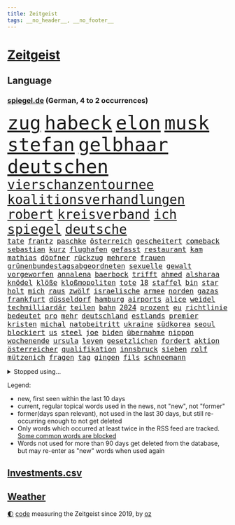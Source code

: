 ```yaml
---
title: Zeitgeist
tags: __no_header__, __no_footer__
---
```


# [Zeitgeist](https://oliz.io/zeitgeist/)

## Language

<h3><a href="https://www.spiegel.de" target="_blank">spiegel.de</a> (German, 4 to 2 occurrences)</h3>
<p style="font-family:monospace">
<span style="font-size:32pt"><a href="news_links.html#zug" class="current">zug</a></span>
<span style="font-size:32pt"><a href="news_links.html#habeck" class="current">habeck</a></span>
<span style="font-size:32pt"><a href="news_links.html#elon" class="current">elon</a></span>
<span style="font-size:32pt"><a href="news_links.html#musk" class="current">musk</a></span>
<span style="font-size:32pt"><a href="news_links.html#stefan" class="current">stefan</a></span>
<span style="font-size:32pt"><a href="news_links.html#gelbhaar" class="current">gelbhaar</a></span>
<span style="font-size:32pt"><a href="news_links.html#deutschen" class="current">deutschen</a></span>
<br>
<span style="font-size:22pt"><a href="news_links.html#vierschanzentournee" class="new">vierschanzentournee</a></span>
<span style="font-size:22pt"><a href="news_links.html#koalitionsverhandlungen" class="current">koalitionsverhandlungen</a></span>
<span style="font-size:22pt"><a href="news_links.html#robert" class="current">robert</a></span>
<span style="font-size:22pt"><a href="news_links.html#kreisverband" class="new">kreisverband</a></span>
<span style="font-size:22pt"><a href="news_links.html#ich" class="current">ich</a></span>
<span style="font-size:22pt"><a href="news_links.html#spiegel" class="current">spiegel</a></span>
<span style="font-size:22pt"><a href="news_links.html#deutsche" class="current">deutsche</a></span>
<br>
<span style="font-size:12pt"><a href="news_links.html#tate" class="new">tate</a></span>
<span style="font-size:12pt"><a href="news_links.html#frantz" class="new">frantz</a></span>
<span style="font-size:12pt"><a href="news_links.html#paschke" class="current">paschke</a></span>
<span style="font-size:12pt"><a href="news_links.html#österreich" class="current">österreich</a></span>
<span style="font-size:12pt"><a href="news_links.html#gescheitert" class="current">gescheitert</a></span>
<span style="font-size:12pt"><a href="news_links.html#comeback" class="current">comeback</a></span>
<span style="font-size:12pt"><a href="news_links.html#sebastian" class="current">sebastian</a></span>
<span style="font-size:12pt"><a href="news_links.html#kurz" class="current">kurz</a></span>
<span style="font-size:12pt"><a href="news_links.html#flughafen" class="current">flughafen</a></span>
<span style="font-size:12pt"><a href="news_links.html#gefasst" class="current">gefasst</a></span>
<span style="font-size:12pt"><a href="news_links.html#restaurant" class="current">restaurant</a></span>
<span style="font-size:12pt"><a href="news_links.html#kam" class="current">kam</a></span>
<span style="font-size:12pt"><a href="news_links.html#mathias" class="current">mathias</a></span>
<span style="font-size:12pt"><a href="news_links.html#döpfner" class="new">döpfner</a></span>
<span style="font-size:12pt"><a href="news_links.html#rückzug" class="current">rückzug</a></span>
<span style="font-size:12pt"><a href="news_links.html#mehrere" class="current">mehrere</a></span>
<span style="font-size:12pt"><a href="news_links.html#frauen" class="current">frauen</a></span>
<span style="font-size:12pt"><a href="news_links.html#grünenbundestagsabgeordneten" class="current">grünenbundestagsabgeordneten</a></span>
<span style="font-size:12pt"><a href="news_links.html#sexuelle" class="current">sexuelle</a></span>
<span style="font-size:12pt"><a href="news_links.html#gewalt" class="current">gewalt</a></span>
<span style="font-size:12pt"><a href="news_links.html#vorgeworfen" class="current">vorgeworfen</a></span>
<span style="font-size:12pt"><a href="news_links.html#annalena" class="current">annalena</a></span>
<span style="font-size:12pt"><a href="news_links.html#baerbock" class="current">baerbock</a></span>
<span style="font-size:12pt"><a href="news_links.html#trifft" class="current">trifft</a></span>
<span style="font-size:12pt"><a href="news_links.html#ahmed" class="current">ahmed</a></span>
<span style="font-size:12pt"><a href="news_links.html#alsharaa" class="current">alsharaa</a></span>
<span style="font-size:12pt"><a href="news_links.html#knödel" class="new">knödel</a></span>
<span style="font-size:12pt"><a href="news_links.html#klöße" class="new">klöße</a></span>
<span style="font-size:12pt"><a href="news_links.html#kloßmopoliten" class="new">kloßmopoliten</a></span>
<span style="font-size:12pt"><a href="news_links.html#tote" class="current">tote</a></span>
<span style="font-size:12pt"><a href="news_links.html#18" class="current">18</a></span>
<span style="font-size:12pt"><a href="news_links.html#staffel" class="current">staffel</a></span>
<span style="font-size:12pt"><a href="news_links.html#bin" class="current">bin</a></span>
<span style="font-size:12pt"><a href="news_links.html#star" class="current">star</a></span>
<span style="font-size:12pt"><a href="news_links.html#holt" class="current">holt</a></span>
<span style="font-size:12pt"><a href="news_links.html#mich" class="current">mich</a></span>
<span style="font-size:12pt"><a href="news_links.html#raus" class="current">raus</a></span>
<span style="font-size:12pt"><a href="news_links.html#zwölf" class="current">zwölf</a></span>
<span style="font-size:12pt"><a href="news_links.html#israelische" class="current">israelische</a></span>
<span style="font-size:12pt"><a href="news_links.html#armee" class="current">armee</a></span>
<span style="font-size:12pt"><a href="news_links.html#norden" class="current">norden</a></span>
<span style="font-size:12pt"><a href="news_links.html#gazas" class="current">gazas</a></span>
<span style="font-size:12pt"><a href="news_links.html#frankfurt" class="current">frankfurt</a></span>
<span style="font-size:12pt"><a href="news_links.html#düsseldorf" class="current">düsseldorf</a></span>
<span style="font-size:12pt"><a href="news_links.html#hamburg" class="current">hamburg</a></span>
<span style="font-size:12pt"><a href="news_links.html#airports" class="new">airports</a></span>
<span style="font-size:12pt"><a href="news_links.html#alice" class="current">alice</a></span>
<span style="font-size:12pt"><a href="news_links.html#weidel" class="current">weidel</a></span>
<span style="font-size:12pt"><a href="news_links.html#techmilliardär" class="current">techmilliardär</a></span>
<span style="font-size:12pt"><a href="news_links.html#teilen" class="current">teilen</a></span>
<span style="font-size:12pt"><a href="news_links.html#bahn" class="current">bahn</a></span>
<span style="font-size:12pt"><a href="news_links.html#2024" class="current">2024</a></span>
<span style="font-size:12pt"><a href="news_links.html#prozent" class="current">prozent</a></span>
<span style="font-size:12pt"><a href="news_links.html#eu" class="current">eu</a></span>
<span style="font-size:12pt"><a href="news_links.html#richtlinie" class="new">richtlinie</a></span>
<span style="font-size:12pt"><a href="news_links.html#bedeutet" class="current">bedeutet</a></span>
<span style="font-size:12pt"><a href="news_links.html#pro" class="current">pro</a></span>
<span style="font-size:12pt"><a href="news_links.html#mehr" class="current">mehr</a></span>
<span style="font-size:12pt"><a href="news_links.html#deutschland" class="current">deutschland</a></span>
<span style="font-size:12pt"><a href="news_links.html#estlands" class="new">estlands</a></span>
<span style="font-size:12pt"><a href="news_links.html#premier" class="current">premier</a></span>
<span style="font-size:12pt"><a href="news_links.html#kristen" class="new">kristen</a></span>
<span style="font-size:12pt"><a href="news_links.html#michal" class="new">michal</a></span>
<span style="font-size:12pt"><a href="news_links.html#natobeitritt" class="current">natobeitritt</a></span>
<span style="font-size:12pt"><a href="news_links.html#ukraine" class="current">ukraine</a></span>
<span style="font-size:12pt"><a href="news_links.html#südkorea" class="current">südkorea</a></span>
<span style="font-size:12pt"><a href="news_links.html#seoul" class="current">seoul</a></span>
<span style="font-size:12pt"><a href="news_links.html#blockiert" class="current">blockiert</a></span>
<span style="font-size:12pt"><a href="news_links.html#us" class="current">us</a></span>
<span style="font-size:12pt"><a href="news_links.html#steel" class="current">steel</a></span>
<span style="font-size:12pt"><a href="news_links.html#joe" class="current">joe</a></span>
<span style="font-size:12pt"><a href="news_links.html#biden" class="current">biden</a></span>
<span style="font-size:12pt"><a href="news_links.html#übernahme" class="current">übernahme</a></span>
<span style="font-size:12pt"><a href="news_links.html#nippon" class="new">nippon</a></span>
<span style="font-size:12pt"><a href="news_links.html#wochenende" class="current">wochenende</a></span>
<span style="font-size:12pt"><a href="news_links.html#ursula" class="current">ursula</a></span>
<span style="font-size:12pt"><a href="news_links.html#leyen" class="current">leyen</a></span>
<span style="font-size:12pt"><a href="news_links.html#gesetzlichen" class="current">gesetzlichen</a></span>
<span style="font-size:12pt"><a href="news_links.html#fordert" class="current">fordert</a></span>
<span style="font-size:12pt"><a href="news_links.html#aktion" class="current">aktion</a></span>
<span style="font-size:12pt"><a href="news_links.html#österreicher" class="current">österreicher</a></span>
<span style="font-size:12pt"><a href="news_links.html#qualifikation" class="current">qualifikation</a></span>
<span style="font-size:12pt"><a href="news_links.html#innsbruck" class="new">innsbruck</a></span>
<span style="font-size:12pt"><a href="news_links.html#sieben" class="current">sieben</a></span>
<span style="font-size:12pt"><a href="news_links.html#rolf" class="current">rolf</a></span>
<span style="font-size:12pt"><a href="news_links.html#mützenich" class="current">mützenich</a></span>
<span style="font-size:12pt"><a href="news_links.html#fragen" class="current">fragen</a></span>
<span style="font-size:12pt"><a href="news_links.html#tag" class="current">tag</a></span>
<span style="font-size:12pt"><a href="news_links.html#gingen" class="current">gingen</a></span>
<span style="font-size:12pt"><a href="news_links.html#fils" class="new">fils</a></span>
<span style="font-size:12pt"><a href="news_links.html#schneemann" class="new">schneemann</a></span>
</p>
<details>
<summary>Stopped using...</summary>
<p class="former" style="font-size:12pt">
aufgefordert(1534) bereich(1534) elfmeter(1534) rassismus(1534) regel(1534) rheinlandpfalz(1534) umfeld(1534) aufgerufen(1533) beschäftigten(1533) finanzminister(1533) jens(1533) eskalation(1532) normal(1532) registriert(1532) untersagt(1532) wünschen(1532) denken(1531) draußen(1531) kritisierte(1531) berg(1530) dokumente(1530) gereist(1530) joachim(1530) parteichef(1530) riss(1530) vorhaben(1530) vorher(1530) vorschlag(1530) vorzeitig(1530) bayerischen(1529) einstieg(1529) entwarnung(1529) jagd(1529) konfrontiert(1529) madrid(1529) nationen(1529) aufmerksamkeit(1528) cristiano(1528) erzielt(1528) myanmar(1528) profitiert(1528) verfassungsschutz(1528) vertrag(1528) zweier(1528) krank(1527) schließen(1527) wunsch(1527) arbeitgeber(1526) beschreibt(1526) christine(1526) frankfurter(1526) zahlreichen(1526) abstimmen(1525) behörde(1525) betrug(1525) landesregierung(1525) langer(1525) wirkung(1525) demonstrationen(1524) drastisch(1524) engagement(1524) illegalen(1524) längere(1524) militärs(1524) nummer(1524) punkt(1524) verurteilte(1524) übt(1524) belgien(1523) entlässt(1523) klären(1523) philipp(1523) schildert(1523) 33(1522) 400(1522) nahverkehr(1522) sinn(1522) verteidigungsministerium(1522) absage(1521) angekommen(1521) entdecken(1521) härter(1521) restaurants(1521) still(1521) geklärt(1520) historischen(1520) südafrika(1520) wären(1520) vorstoß(1519) bezahlt(1518) falschen(1518) null(1518) vorsprung(1518) frachter(1517) verteidigen(1517) berät(1515) nord(1515) bundestrainer(1514) klimapolitik(1514) nah(1514) produzieren(1514) wachstum(1513) affäre(1512) erfolgreichsten(1512) offiziellen(1512) konsum(1511) streitet(1511) pfund(1510) beziehung(1509) touristen(1509) müsste(1507) händler(1506) sichert(1505) führenden(1503) real(1503) leider(1502) abstieg(1501) auseinandersetzung(1501) fortsetzung(1501) museum(1498) beweise(1496) erstochen(1495) gewarnt(1492) koalitionspartner(1486) herausforderungen(1485) erhöhen(1484) erhöhung(1484) karlsruhe(1477) ungewöhnlichen(1472) niederländer(1421) anna(1416) politikern(1358) mitverantwortlich(1347) ausbildung(1285) ministerin(1271) zerstörte(1265) bundesanwaltschaft(1253) polnischen(1229) gestern(1216) spiegelkorrespondent(1178) eingeführt(1166) ruhestand(1161) spezielle(1155) lädt(1147) ostdeutschland(1137) auge(1118) brennt(1095) spaltung(1060) ergeben(1049) verbessern(1049) unwetter(1038) ordnet(1036) gebiete(1016) lücken(1014) fünften(1005) besetzten(994) anschuldigungen(966) verärgert(953) kai(935) verzweiflung(935) youtube(916) fahrgäste(909) grün(903) dramatische(898) erdbeben(886) toilette(881) offizielle(861) psychischen(860) medizin(859) einladung(857) lebenslange(854) schickte(845) antarktis(842) verfassungsgericht(832) erzielte(829) kriminalität(827) fortschritt(821) beobachter(815) zweifeln(794) knappe(791) desinformation(787) eric(777) äußerung(767) lauter(747) anscheinend(741) check(735) hauses(735) hinnehmen(732) traut(730) ähnliche(729) regenfälle(718) aggressiv(715) rüstet(711) wand(695) bewahren(692) filmen(678) karin(670) wahlsieger(667) rostock(659) vereinten(655) eingeräumt(653) zogen(653) legalisierung(649) ankommen(648) z(647) wagenknechts(644) laune(641) sommerspielen(632) existenz(629) fußballverband(611) festival(603) eingeschlagen(596) grundlage(594) höchststand(593) parteitag(591) erregt(583) psychische(577) terrorismus(577) naturschutz(568) cool(559) mysteriöse(556) brasiliens(550) marschflugkörper(546) rechtsruck(541) preiserhöhung(536) überlegen(535) entscheidende(524) schmidt(524) saßen(523) vormittag(522) atlanta(519) hunde(518) klassische(513) julia(512) forschern(511) seele(511) strenger(510) winfried(509) mancher(508) erstaunlich(507) psyche(500) ergebnissen(498) ausnahmezustand(492) erschweren(492) unerwartet(492) boykott(489) wirbel(488) verglichen(485) verkehrsunfall(482) unten(479) ärgert(478) israeli(476) verfolgung(475) dient(468) zypern(467) schwester(466) generalbundesanwalt(464) hymne(460) mittelfeld(457) horst(446) reifen(443) eustaaten(442) strafgerichtshof(442) kehrtwende(441) 85(436) schenkt(436) affen(435) begründet(433) absicht(428) gedächtnis(428) nominierung(426) nächte(424) streifenwagen(424) versuche(423) 1100(415) 1990(412) südlichen(408) wahlsieg(406) attraktiver(404) neonazis(404) empfehlungen(400) staatssekretärin(399) 16jährigen(397) einschnitte(397) geiselnahme(397) aussetzen(396) habecks(394) zeitgemäß(389) joel(386) tim(386) erfahrung(385) getrunken(384) kostenlos(382) stone(382) chan(381) junis(381) bernd(380) sowohl(378) dr(377) bereichen(373) autokonzern(370) gesichter(370) hits(366) po(365) sharon(365) staatssekretär(362) umstrittenes(362) abgeordneter(361) giftige(360) roberts(355) reparieren(354) fortschritte(353) toni(349) kroos(348) high(346) anzugreifen(344) kinderpornografie(343) vorliegt(343) gesundheitszustand(335) gleichberechtigung(335) niemals(335) wertvolle(333) zählte(333) landsmann(328) lily(328) holten(323) bestürzt(321) heiraten(318) jagt(318) lamar(318) meister(318) wüste(318) charlotte(317) elton(315) staub(313) manipulation(312) merkels(310) rettete(310) hummels(307) mats(307) zerlegt(306) seltsam(305) bronze(303) gefälschter(302) trainers(301) cyrus(299) landtagswahl(299) miley(299) siebten(299) befragt(298) mount(298) vorgesehen(298) bedankt(296) klärt(296) zwölfjähriger(296) auszeit(294) schwerverletzte(293) 58(292) bestellen(291) raf(291) autofahrerin(290) blau(290) einfacher(288) ideologie(288) änderte(286) djirsarai(285) kostenlosen(285) parlamentarischen(285) outfits(283) blitz(282) planung(282) sprang(282) wirtschaftskrise(282) agenten(281) möglichkeit(281) füße(279) drohe(278) kitas(277) altersvorsorge(276) marihuana(273) plastik(273) abgrund(271) ali(269) athletin(269) bodo(269) khamenei(269) ersatz(268) monster(268) indirekt(267) schrank(267) singapur(267) intensiv(264) rar(263) strafzölle(261) augenhöhe(259) wirklichkeit(258) bewerbung(257) entführt(257) iga(256) trikots(256) świątek(256) sehe(255) tennisspielerin(255) getreten(254) kretschmann(254) nicola(254) thyssenkrupp(252) therapie(251) gutachten(250) empfinden(248) leichten(248) rüstungskonzern(248) verrat(248) 1974(246) angebote(245) wirtschaftspolitik(245) polizistin(244) einschränken(242) gesammelt(241) ostküste(240) sticht(240) steinzeit(239) beseitigen(237) prämien(235) spdspitze(234) technischen(234) beweist(232) flut(232) wohnungsnot(232) bußgeld(231) hochhaus(231) publikums(231) unglücklich(231) immobilienkauf(230) vorstellung(230) klug(229) wittert(227) massensterben(226) depression(225) blüht(222) islam(222) erdgas(221) stephen(221) wohnungslose(221) klang(219) bundeskabinett(218) vogelgrippe(218) girl(215) fdppolitiker(214) gewusst(213) landeten(213) vollen(213) wahlkämpfer(212) amerikanerin(211) kendrick(210) 17jährige(209) gemessen(209) beirut(208) lokalen(208) reul(207) grünenvorsitzende(206) heimatmarkt(206) mitstreiter(206) robin(205) brutalen(204) kfrage(204) 39jährige(202) umständen(202) evakuierungen(199) hilton(199) spdchefin(198) ordnete(197) gallant(196) yoav(196) hunter(195) kurswechsel(195) scharfen(195) führer(193) are(192) feinde(192) kürt(192) münchens(192) polizeigewalt(191) blitzeinschlag(189) demi(189) sportart(189) hartnäckig(188) mitleid(187) perspektiven(187) umgebung(186) unlösbare(186) wagenknechtpartei(185) warnte(184) atem(183) außenseiter(183) behält(183) dinosaurier(183) josé(183) ägyptischen(183) litt(182) gebissen(181) kamala(181) kriegsgebiet(181) unzufrieden(180) 24jähriger(179) dame(179) steuererleichterungen(178) glaubwürdigkeit(177) harris(177) netflixdoku(177) vollrausch(177) zoff(177) axel(176) herein(176) schwächer(176) marina(175) rauer(174) patientinnen(173) rechtem(173) situationen(173) terrorgefahr(172) winslet(172) aufgewachsen(171) beliebten(171) oh(171) arabische(170) wanderer(170) anja(168) hochrechnungen(168) umstrittenem(168) fördergelder(166) gerichtet(166) 67(164) offenem(163) verfügbar(162) hisbollahmiliz(160) emmy(159) posiert(159) dates(158) erledigt(158) fünfmal(158) spielzug(157) comedians(156) renten(156) koffer(155) liberaler(155) verfassungsrechtler(155) enger(154) östliche(154) 49euroticket(153) sondersitzung(153) wahlerfolg(153) erzeugen(152) weitreichende(152) abenteuer(150) flughafens(150) schüren(150) viereinhalb(150) gere(149) verbrennern(149) eigentliche(148) starkem(148) streiken(148) ablenken(147) lockt(147) merken(147) schweben(147) siebte(147) ernstvolker(146) unsicherheit(146) zutiefst(146) kalkül(145) richtungen(145) übersehen(145) neuartige(144) a1(143) auftrieb(143) schwach(143) staatskonzern(143) samsung(142) tanzte(142) waggon(142) breit(141) engländer(141) kochinstitut(141) feind(140) gleichgültigkeit(140) goldmedaille(139) gottes(139) untergang(139) coronavirus(138) kanzlerkandidatur(138) langstreckenwaffen(138) notfalls(138) verstopfte(138) schiffbauer(137) austausch(136) adele(135) widmete(134) clankriminalität(133) haaren(133) kürzungen(133) piastri(133) emmys(132) komplizierte(132) misst(132) tönen(132) akzente(131) geschwächt(131) vorstellt(131) allzu(130) verbliebenen(130) klimakonferenz(129) altem(128) frontal(128) indizien(128) nächstes(128) unbeliebten(128) ächzt(128) aids(127) flammt(127) trübt(127) flecken(126) paralympics(126) präsidentschaftswahlen(126) versinkt(126) drückte(125) entführer(125) karim(125) umfragewerte(125) zerwürfnis(125) gelegentlich(124) armeechef(123) dax(123) hasste(122) intel(122) verfechter(122) eigens(121) dhl(120) distanzieren(120) ahnungslos(119) gigantischer(119) leitindex(119) my(119) sperrt(118) ohren(117) gerammt(116) grassiert(116) kanal(116) seltsamer(116) tvrechte(116) wirren(116) zunehmender(116) misstrauen(115) wahrgenommen(115) überholmanöver(115) begleiter(114) bizarre(114) felipe(113) gnadenlos(113) disney(112) krönt(112) punktet(112) außenpolitische(111) blinden(111) drohender(111) übelkeit(111) export(110) werbespot(110) cbs(109) gange(109) geheimdienstes(109) ops(109) rohstoffen(109) verstand(109) ausweichen(108) riskiert(108) begibt(107) júnior(107) kompromissbereitschaft(107) teilnehmenden(107) unterbringung(107) vinícius(107) abgesetzt(106) plante(106) aachen(105) lenkt(105) ngos(105) zurecht(105) überwachen(105) stadtteil(104) biografie(103) gegenden(103) südlibanon(103) waffenlager(103) geschaffen(102) medikamenten(102) nutzerinnen(102) tournee(102) eilig(101) explodierte(101) franco(101) regierungskoalition(101) weltrangliste(101) armand(100) friday(100) spätestens(100) tolle(100) ungewissen(100) schiebetüren(99) bayesian(98) donnerstagmorgen(98) gesunkene(98) überflüssig(98) feuerball(97) verwickelt(97) differenzen(96) müde(96) offenbarung(96) wiederbelebt(96) achtung(95) ihrerseits(95) krankenhäusern(95) saisonstart(95) dicht(94) hakt(94) anzahl(93) emirate(93) stoltenberg(93) holstein(92) mitarbeiterinnen(92) prominenter(92) umweltschutz(92) verdrängen(92) werksschließungen(92) wiedereinzug(92) überwacht(92) fdpbasisinitiative(91) handyverbot(91) manipuliert(91) markige(91) marktwirtschaft(91) vwbetriebsratschefin(91) wiederholung(91) abreibung(90) betraut(90) entfernung(90) liebhaber(90) louise(90) mulmiges(90) nacken(90) regierungsmitglieder(90) thriller(90) zerbrochen(90) einfahrt(89) kleinkinder(89) momentum(89) operieren(89) quarterback(89) schießstand(89) staatliche(89) vwbeschäftigte(89) welttournee(89) auszählung(88) geweigert(88) pflichten(88) raubüberfall(88) schieflage(88) schöpfte(88) wmgürtel(88) brantner(87) frohms(87) hamann(87) merle(87) queensland(87) vertraulicher(87) westlicher(87) anton(86) kahlschlag(86) kochbuchtipps(86) lauten(86) lebensgefühl(86) lehrreich(86) nasser(86) aufeinandertreffen(85) biathleten(85) cyberangriffe(85) durchgehend(85) durchgewunken(85) ertrag(85) hanau(85) katastrophal(85) krimineller(85) karina(84) shootingstar(84) anwesenheit(83) böden(83) dortigen(83) etabliert(83) exstaatssekretärin(83) gleichauf(83) kriselt(83) mittelalter(83) reptilien(83) vorübergehende(83) übergibt(83) 112(82) auslaufen(82) einkaufen(82) frachtschiff(82) 1986(81) dauerten(81) ehre(81) gescheiterten(81) nachzahlen(81) politikwissenschaftler(81) strompreisbremse(81) verkleidete(81) eindämmen(80) eure(80) gewagt(80) interessant(80) migrationsabkommen(80) nachbarstaaten(80) politologe(80) renteneintrittsalter(80) annäherung(79) ehemänner(79) reißleine(79) airpods(78) erholung(78) gekappt(78) hadert(78) schlugen(78) schwindel(78) u(78) angriffskrieges(77) direkte(77) formel1rennen(77) hunden(77) janis(77) joplin(77) lagarde(77) meetings(77) psg(77) radikales(77) werben(77) abgeschafft(76) beispiellosen(76) ehrgeiz(76) finanziers(76) fröhliche(76) krebsbehandlung(76) milde(76) nachgegeben(76) podest(76) segnet(76) traumhaus(76) überdreht(76) co₂grenzwerte(75) kostüme(75) sanierungsbedürftig(75) vorfahre(75) wortwahl(75) exdortmunder(74) häme(74) sky(74) sportschau(74) torschützenkönig(74) vizeregierungschef(74) zerrüttet(74) eineinhalb(73) ernste(73) maß(73) nachbarländern(73) stadtplanern(73) fahrwasser(72) glänzt(72) knopfdruck(72) solo(72) adhs(71) kreuzberg(71) südlich(71) tools(71) unbeeindruckt(71) generationen(70) wetten(70) zugute(70) alljährlich(69) banden(69) geliebte(69) hauchdünn(69) julis(69) kühl(69) libanesische(69) monats(69) rabbiner(69) statuen(69) antónio(68) bestand(68) erarbeiten(68) leutheusserschnarrenberger(68) männchen(68) nächstgelegenen(68) superkraft(68) umfasst(68) xinjiang(68) zustimmen(68) aussteht(67) diversität(67) gecko(67) häckel(67) nikolas(67) town(67) veranstaltet(67) afdverbot(66) beitragen(66) brille(66) countrystar(66) geschadet(66) niedergang(66) planet(66) spitzenmann(66) sterbehilfe(66) walter(66) baerbocks(65) bananen(65) burg(65) grünenchefin(65) konten(65) romantische(65) sexualisierte(65) kran(64) rainer(64) spritzen(64) strackzimmermann(64) unoorganisation(64) week(64) zdfserie(64) ardvorsitzender(63) freigabe(63) fuck(63) gniffke(63) lebensgrundlage(63) photographer(63) rodri(63) schränkt(63) abgesehen(62) intervention(62) kunststoffhersteller(62) nahende(62) sexistische(62) stadtviertel(62) wölfen(62) afdverbotsverfahren(61) doppelmoral(61) ehud(61) eingenommen(61) freiheiten(61) industrienationen(61) oberstes(61) seitlich(61) natogeneralsekretär(60) rostocker(60) umweltschädlich(60) verspätete(60) abwahl(59) fayed(59) gefertigt(59) magyar(59) miese(59) millionenschweres(59) péter(59) terrorattacke(59) parkplätze(58) renommierte(58) zöllen(58) übermacht(58) bewirken(57) kontrollierten(57) li(57) nachfolgers(57) stralsund(57) befestigt(56) handelsstreit(56) ida(56) intendanz(56) polizeiwagen(56) vegard(56) vinge(56) volksbühne(56) atombombe(55) rödental(55) shishabar(55) verteidigte(55) zutun(55) angeben(54) chefwechsel(54) eingriffe(54) herkunftsländer(54) werkstatt(54) exporte(52) geplanter(52) glückliche(52) materialien(52) 750(51) friedenspflicht(51) gesellschaftlich(51) kitzingen(51) kontakten(51) kot(51) rekordumsatz(51) teherans(51) teslas(50) wildlife(50) anreiz(49) erschrocken(49) fatih(49) vereine(49) zugausfälle(49) isolation(48) outback(48) strafzöllen(48) phasen(47) rabbi(47) ruck(47) afdabgeordneten(46) drehbuch(46) einstimmig(46) gras(46) kinopublikum(46) podolski(46) rücksichtslose(46) atomwaffen(45) schlangenlinien(45) sichtbaren(45) vorstandsvorsitzende(45) forderten(44) fragwürdigen(44) l(44) lyle(44) menendez(44) newjeans(44) verlängerung(44) wenden(44) zugeständnissen(44) hollywoodschauspielerin(43) möge(43) referendum(43) rücksichtsloser(43) beförderungen(42) eubeitritt(42) landschaft(42) optimismus(42) schrittweise(42) selbstverständlichkeit(42) weinstein(42) wohnt(42) 37jährige(41) akkuschrauber(41) pedro(41) saisonaus(41) scheideweg(41) sozialleistungen(41) behördenangaben(40) bricsstaaten(40) canberra(40) dunkeln(40) liegend(40) millionenbetrag(40) next(40) ukrainekriegs(40) wach(40) zücken(40) hirscher(39) vorsprechen(39) 1996(38) 20jährige(38) absichtlich(38) anzuwerben(38) bösartige(38) gewalthilfegesetz(38) kurdische(38) längerem(38) oldenburg(38) unhöflich(38) vorläufigen(38) warnstreiks(38) chiefs(37) infizierten(37) jva(37) krankenstände(37) massenarbeitslosigkeit(37) prorussischen(37) ruhen(37) staatsverschuldung(37) arbeitsmarktexperten(36) justizopfer(36) mikaela(36) ringt(36) shiffrin(36) spitzenplatz(36) beratung(35) bushaltestelle(35) formulierung(35) weltcupsaison(35) badenwürttembergs(34) einwanderung(34) euaußenbeauftragte(34) funde(34) ökonom(34) bestseller(33) sexualisierter(33) wunderbar(33) zusammenrücken(33) beschlossene(32) ohnmacht(32) polizeiwache(32) schwäbische(32) sánchez(32) trevor(32) ansage(31) jamshid(31) obhut(31) schlauer(31) sharmahd(31) verstanden(31) vorherrschaft(31) industriestaaten(30) jemenitische(30) überfallen(30) annie(29) bürgermeisters(29) cornelia(29) einnehmen(29) heitere(29) effizient(28) erzgebirge(28) finanzamt(28) formel1sprint(28) knickt(28) mexikostadt(28) neuauszählung(28) premierleagueklub(28) aufnehmen(27) familiendrama(27) funke(27) imperium(27) lächeln(27) nutzern(27) töne(27) ulf(27) verlogen(27) versöhnt(27) verunreinigtes(27) archäologie(26) bosch(26) durchgeführt(26) ivanka(26) meeting(25) a94(24) gelüftet(24) koalitionsbruch(24) königspaar(24) letizia(24) morddrohung(24) quoten(24) sheinbaum(24) tradwives(24) unternehmerin(24) gebackene(23) historischem(23) mikrochips(23) flächendeckenden(22) fraktionschef(22) hürden(22) schläge(22) überbieten(22) überziehen(22) exjustizminister(21) gegenstände(21) hardliner(21) reduzierung(21) stereotype(21) unrealistisch(21) vorsorgen(21) beauftragten(20) beschränkt(20) getreuen(20) hackerangriffe(20) teamchef(20) bereitschaft(19) braut(19) charlie(19) cop29(19) durchbringen(19) fdpgeneralsekretär(19) neuregelung(19) personell(19) projekts(19) schränken(19) anbietern(18) energiekonzerns(18) exfinanzminister(18) frauenhäuser(18) heimatorte(18) kabarett(18) lebensgeschichte(18) lehrermangel(18) pga(18) projekten(18) scharfer(18) verwandeln(18) admiral(17) bijan(17) lebensqualität(17) suspendiert(17) zehntausenden(17) belasten(16) belgiens(16) gedichte(16) guardiolas(16) klimagipfels(16) luxon(16) weckruf(16) 34jähriger(15) bittere(15) digital(15) exrafterroristin(15) weltcupsieg(15) welthandel(15) dastehen(14) datenkabel(14) dating(14) dauere(14) dnipro(14) erfindungen(14) fdpchefs(14) forscht(14) führungsposition(14) gegenverkehr(14) klimakonferenzen(14) kollabierte(14) konferenz(14) kosovo(14) neuesten(14) prägten(14) shortcut(14) dday(13) ministerien(13) männlichen(13) rechtsradikalen(13) tattoos(13) wertheim(13) wichtigstes(13) wiese(13) woody(13) zugeständnisse(13) airbnb(12) altkanzlerin(12) enthüllungen(12) fängen(12) klimaschützer(12) managerinnen(12) muttergesellschaft(12) nebenan(12) nordische(12) videospiel(12) bemerkt(11) datenverbindungen(11) energieinfrastruktur(11) entließ(11) fahrweise(11) onlyfans(11) verschwanden(11)
</p>
</details>
<p>Legend:
<ul>
<li><span class="new">new</span>, first seen within the last 10 days</li>
<li><span class="current">current</span>, regular topical words used in the news, not "new", not "former"</li>
<li><span class="former">former(days span relevant)</span>, not used in the last 30 days, but still re-occurring enough to not get deleted</li>
<li>Only words which occurred at least twice in the RSS feed are tracked. <a href="language/filters.py">Some common words are blocked</a></li>
<li>Words not used for more than 90 days get deleted from the database, but may re-enter as "new" words when used again</li>
</ul>
</p>

## [Investments](investments.html)[.csv](investments.csv)

## [Weather](weather.html)

<footer>
<a href="javascript:toggleTheme()" class="nav">🌓</a>
<a href="https://github.com/ooz/zeitgeist">code</a> measuring the Zeitgeist since 2019, by <a href="https://oliz.io">oz</a>
</footer>
